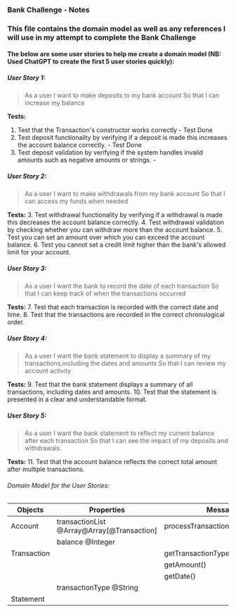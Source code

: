 ### Bank Challenge - Notes

### This file contains the domain model as well as any references I will use in  my attempt to complete the Bank Challenge

#### The below are some user stories to help me create a domain model (NB: Used ChatGPT to create the first 5 user stories quickly):


##### User Story 1:
> As a user 
> I want to make deposits to my bank account
> So that I can increase my balance

**Tests:**
1. Test that the Transaction's constructor works correctly - Test Done
2. Test deposit functionality by verifying if a deposit is made this increases the account balance correctly. - Test Done
3. Test deposit validation by verifying if the system handles invalid amounts such as negative amounts or strings. - 


##### User Story 2:
> As a user
> I want to make withdrawals from my bank account
> So that I can access my funds when needed

**Tests:**
3. Test withdrawal functionality by verifying if a withdrawal is made this decreases the account balance correctly.
4. Test withdrawal validation by checking whether you can withdraw more than the account balance.
5. Test you can set an amount over which you can exceed the account balance.
6. Test you cannot set a credit limit higher than the bank's allowed limit for your account.


##### User Story 3:
> As a user 
> I want the bank to record the date of each transaction
> So that I can keep track of when the transactions occurred

**Tests:**
7. Test that each transaction is recorded with the correct date and time.
8. Test that the transactions are recorded in the correct chronological order.


##### User Story 4:
> As a user
> I want the bank statement to display a summary of my transactions,including the dates and amounts
> So that I can review my account activity

**Tests:**
9. Test that the bank statement displays a summary of all transactions, including dates and amounts.
10. Test that the statement is presented in a clear and understandable format.


##### User Story 5:
> As a user 
> I want the bank statement to reflect my current balance after each transaction
> So that I can see the impact of my deposits and withdrawals.

**Tests:**
11. Test that the account balance reflects the correct total amount after multiple transactions.


###### Domain Model for the User Stories:

| Objects                  | Properties                                  | Message                              | Output           |
| ------------------------ | ------------------------------------------- | ------------------------------------ | ---------------- |
| Account                  | transactionList @Array@Array[@Transaction]  | processTransaction(@Transaction)     | @Void            |
|                          | balance @Integer                            |                                      | @Number          |
| Transaction              |                                             | getTransactionType()                 | @transactionType |
|                          |                                             | getAmount()                          | @Number          |
|                          |                                             | getDate()                            | @Date            |
|                          | transactionType @String                     |                                      | @String          |
| Statement                |                                             |                                      | @Void            |













